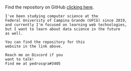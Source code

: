 Find the repository on GitHub [clicking here](https://github.com/fabe/gatsby-universal).

```
I've been studying computer science at the 
Federal University of Campina Grande (UFCG) since 2019,
and currently I'm focused on learning web technologies, 
but I want to learn about data science in the future 
as well.

You can find the repository for this 
website in the link above.

Reach me on Discord if you
want to talk! 
Find me at pedrosqra#3405
